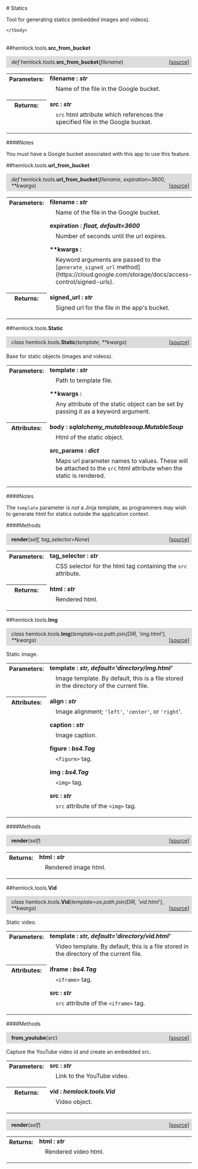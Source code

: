 <script src="https://cdn.mathjax.org/mathjax/latest/MathJax.js?config=TeX-AMS-MML_HTMLorMML" type="text/javascript"></script>

<link rel="stylesheet" href="https://assets.readthedocs.org/static/css/readthedocs-doc-embed.css" type="text/css" />

<style>
    a.src-href {
        float: right;
    }
    p.attr {
        margin-top: 0.5em;
        margin-left: 1em;
    }
    p.func-header {
        background-color: gainsboro;
        border-radius: 0.1em;
        padding: 0.5em;
        padding-left: 1em;
    }
    table.field-table {
        border-radius: 0.1em
    }
</style># Statics

Tool for generating statics (embedded images and videos).

<table class="docutils field-list field-table" frame="void" rules="none">
    <col class="field-name" />
    <col class="field-body" />
    <tbody valign="top">
        
    </tbody>
</table>



##hemlock.tools.**src_from_bucket**

<p class="func-header">
    <i>def</i> hemlock.tools.<b>src_from_bucket</b>(<i>filename</i>) <a class="src-href" target="_blank" href="https://github.com/dsbowen/hemlock/blob/master/hemlock/tools/statics.py#L22">[source]</a>
</p>



<table class="docutils field-list field-table" frame="void" rules="none">
    <col class="field-name" />
    <col class="field-body" />
    <tbody valign="top">
        <tr class="field">
    <th class="field-name"><b>Parameters:</b></td>
    <td class="field-body" width="100%"><b>filename : <i>str</i></b>
<p class="attr">
    Name of the file in the Google bucket.
</p></td>
</tr>
<tr class="field">
    <th class="field-name"><b>Returns:</b></td>
    <td class="field-body" width="100%"><b>src : <i>str</i></b>
<p class="attr">
    <code>src</code> html attribute which references the specified file in the Google bucket.
</p></td>
</tr>
    </tbody>
</table>

####Notes

You must have a Google bucket associated with this app to use this
feature.

##hemlock.tools.**url_from_bucket**

<p class="func-header">
    <i>def</i> hemlock.tools.<b>url_from_bucket</b>(<i>filename, expiration=3600, **kwargs</i>) <a class="src-href" target="_blank" href="https://github.com/dsbowen/hemlock/blob/master/hemlock/tools/statics.py#L44">[source]</a>
</p>



<table class="docutils field-list field-table" frame="void" rules="none">
    <col class="field-name" />
    <col class="field-body" />
    <tbody valign="top">
        <tr class="field">
    <th class="field-name"><b>Parameters:</b></td>
    <td class="field-body" width="100%"><b>filename : <i>str</i></b>
<p class="attr">
    Name of the file in the Google bucket.
</p>
<b>expiration : <i>float, default=3600</i></b>
<p class="attr">
    Number of seconds until the url expires.
</p>
<b>**kwargs : <i></i></b>
<p class="attr">
    Keyword arguments are passed to the [<code>generate_signed_url</code> method] (https://cloud.google.com/storage/docs/access-control/signed-urls).
</p></td>
</tr>
<tr class="field">
    <th class="field-name"><b>Returns:</b></td>
    <td class="field-body" width="100%"><b>signed_url : <i>str</i></b>
<p class="attr">
    Signed url for the file in the app's bucket.
</p></td>
</tr>
    </tbody>
</table>



##hemlock.tools.**Static**

<p class="func-header">
    <i>class</i> hemlock.tools.<b>Static</b>(<i>template, **kwargs</i>) <a class="src-href" target="_blank" href="https://github.com/dsbowen/hemlock/blob/master/hemlock/tools/statics.py#L69">[source]</a>
</p>

Base for static objects (images and videos).

<table class="docutils field-list field-table" frame="void" rules="none">
    <col class="field-name" />
    <col class="field-body" />
    <tbody valign="top">
        <tr class="field">
    <th class="field-name"><b>Parameters:</b></td>
    <td class="field-body" width="100%"><b>template : <i>str</i></b>
<p class="attr">
    Path to template file.
</p>
<b>**kwargs : <i></i></b>
<p class="attr">
    Any attribute of the static object can be set by passing it as a keyword argument.
</p></td>
</tr>
<tr class="field">
    <th class="field-name"><b>Attributes:</b></td>
    <td class="field-body" width="100%"><b>body : <i>sqlalchemy_mutablesoup.MutableSoup</i></b>
<p class="attr">
    Html of the static object.
</p>
<b>src_params : <i>dict</i></b>
<p class="attr">
    Maps url parameter names to values. These will be attached to the <code>src</code> html attribute when the static is rendered.
</p></td>
</tr>
    </tbody>
</table>

####Notes

The `template` parameter is *not* a Jinja template, as programmers may wish to generate html for statics outside the application context.

####Methods



<p class="func-header">
    <i></i> <b>render</b>(<i>self, tag_selector=None</i>) <a class="src-href" target="_blank" href="https://github.com/dsbowen/hemlock/blob/master/hemlock/tools/statics.py#L100">[source]</a>
</p>



<table class="docutils field-list field-table" frame="void" rules="none">
    <col class="field-name" />
    <col class="field-body" />
    <tbody valign="top">
        <tr class="field">
    <th class="field-name"><b>Parameters:</b></td>
    <td class="field-body" width="100%"><b>tag_selector : <i>str</i></b>
<p class="attr">
    CSS selector for the html tag containing the <code>src</code> attribute.
</p></td>
</tr>
<tr class="field">
    <th class="field-name"><b>Returns:</b></td>
    <td class="field-body" width="100%"><b>html : <i>str</i></b>
<p class="attr">
    Rendered html.
</p></td>
</tr>
    </tbody>
</table>



##hemlock.tools.**Img**

<p class="func-header">
    <i>class</i> hemlock.tools.<b>Img</b>(<i>template=os.path.join(DIR, 'img.html'), **kwargs</i>) <a class="src-href" target="_blank" href="https://github.com/dsbowen/hemlock/blob/master/hemlock/tools/statics.py#L137">[source]</a>
</p>

Static image.

<table class="docutils field-list field-table" frame="void" rules="none">
    <col class="field-name" />
    <col class="field-body" />
    <tbody valign="top">
        <tr class="field">
    <th class="field-name"><b>Parameters:</b></td>
    <td class="field-body" width="100%"><b>template : <i>str, default='directory/img.html'</i></b>
<p class="attr">
    Image template. By default, this is a file stored in the directory of the current file.
</p></td>
</tr>
<tr class="field">
    <th class="field-name"><b>Attributes:</b></td>
    <td class="field-body" width="100%"><b>align : <i>str</i></b>
<p class="attr">
    Image alignment; <code>'left'</code>, <code>'center'</code>, or <code>'right</code>'.
</p>
<b>caption : <i>str</i></b>
<p class="attr">
    Image caption.
</p>
<b>figure : <i>bs4.Tag</i></b>
<p class="attr">
    <code>&lt;figure&gt;</code> tag.
</p>
<b>img : <i>bs4.Tag</i></b>
<p class="attr">
    <code>&lt;img&gt;</code> tag.
</p>
<b>src : <i>str</i></b>
<p class="attr">
    <code>src</code> attribute of the <code>&lt;img&gt;</code> tag.
</p></td>
</tr>
    </tbody>
</table>



####Methods



<p class="func-header">
    <i></i> <b>render</b>(<i>self</i>) <a class="src-href" target="_blank" href="https://github.com/dsbowen/hemlock/blob/master/hemlock/tools/statics.py#L211">[source]</a>
</p>



<table class="docutils field-list field-table" frame="void" rules="none">
    <col class="field-name" />
    <col class="field-body" />
    <tbody valign="top">
        <tr class="field">
    <th class="field-name"><b>Returns:</b></td>
    <td class="field-body" width="100%"><b>html : <i>str</i></b>
<p class="attr">
    Rendered image html.
</p></td>
</tr>
    </tbody>
</table>



##hemlock.tools.**Vid**

<p class="func-header">
    <i>class</i> hemlock.tools.<b>Vid</b>(<i>template=os.path.join(DIR, 'vid.html'), **kwargs</i>) <a class="src-href" target="_blank" href="https://github.com/dsbowen/hemlock/blob/master/hemlock/tools/statics.py#L228">[source]</a>
</p>

Static video.

<table class="docutils field-list field-table" frame="void" rules="none">
    <col class="field-name" />
    <col class="field-body" />
    <tbody valign="top">
        <tr class="field">
    <th class="field-name"><b>Parameters:</b></td>
    <td class="field-body" width="100%"><b>template : <i>str, default='directory/vid.html'</i></b>
<p class="attr">
    Video template. By default, this is a file stored in the directory of the current file.
</p></td>
</tr>
<tr class="field">
    <th class="field-name"><b>Attributes:</b></td>
    <td class="field-body" width="100%"><b>iframe : <i>bs4.Tag</i></b>
<p class="attr">
    <code>&lt;iframe&gt;</code> tag.
</p>
<b>src : <i>str</i></b>
<p class="attr">
    <code>src</code> attribute of the <code>&lt;iframe&gt;</code> tag.
</p></td>
</tr>
    </tbody>
</table>



####Methods



<p class="func-header">
    <i></i> <b>from_youtube</b>(<i>src</i>) <a class="src-href" target="_blank" href="https://github.com/dsbowen/hemlock/blob/master/hemlock/tools/statics.py#L261">[source]</a>
</p>

Capture the YouTube video id and create an embedded src.

<table class="docutils field-list field-table" frame="void" rules="none">
    <col class="field-name" />
    <col class="field-body" />
    <tbody valign="top">
        <tr class="field">
    <th class="field-name"><b>Parameters:</b></td>
    <td class="field-body" width="100%"><b>src : <i>str</i></b>
<p class="attr">
    Link to the YouTube video.
</p></td>
</tr>
<tr class="field">
    <th class="field-name"><b>Returns:</b></td>
    <td class="field-body" width="100%"><b>vid : <i>hemlock.tools.Vid</i></b>
<p class="attr">
    Video object.
</p></td>
</tr>
    </tbody>
</table>





<p class="func-header">
    <i></i> <b>render</b>(<i>self</i>) <a class="src-href" target="_blank" href="https://github.com/dsbowen/hemlock/blob/master/hemlock/tools/statics.py#L285">[source]</a>
</p>



<table class="docutils field-list field-table" frame="void" rules="none">
    <col class="field-name" />
    <col class="field-body" />
    <tbody valign="top">
        <tr class="field">
    <th class="field-name"><b>Returns:</b></td>
    <td class="field-body" width="100%"><b>html : <i>str</i></b>
<p class="attr">
    Rendered video html.
</p></td>
</tr>
    </tbody>
</table>

